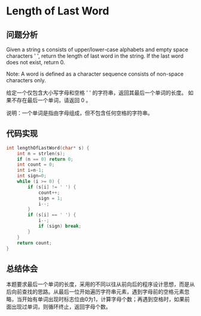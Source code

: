 # Length of Last Word

## 问题分析
Given a string s consists of upper/lower-case alphabets and empty space characters ' ', return the length of last word in the string. If the last word does not exist, return 0.

Note: A word is defined as a character sequence consists of non-space characters only.

给定一个仅包含大小写字母和空格 ' ' 的字符串，返回其最后一个单词的长度。
如果不存在最后一个单词，请返回 0 。

说明：一个单词是指由字母组成，但不包含任何空格的字符串。


## 代码实现
``` C
int lengthOfLastWord(char* s) {
	int n = strlen(s);
	if (n == 0) return 0;
	int count = 0;
	int i=n-1;
	int sign=0;
	while (i >= 0) {
		if (s[i] != ' ') {
			count++;
			sign = 1;
			i--;
		}
		if (s[i] == ' ') {
			i--;
			if (sign) break;
		}
	}
	return count;
}
```

## 总结体会
本题要求最后一个单词的长度，采用的不同以往从前向后的程序设计思想，而是从后向前查找的思路。从最后一位开始遍历字符串元素，遇到字母前的空格元素忽略，当开始有单词出现时标志位由0为1，计算字母个数；再遇到空格时，如果前面出现过单词，则循环终止，返回字母个数。
